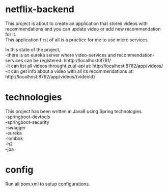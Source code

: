 # netflix-backend

This project is about to create an application that stores videos with recommendations and you can update video or add new recommendation for it.<br>
This application first of all is a practice for me to use micro services.<br>

In this state of the project,<br>
  -there is an eureka server where video-services and recommendation-services can be registered: hhttp://localhost:8761/ <br>
  -it can list all videos throught zuul-api at: http://localhost:8762/app/videos/ <br>
  -it can get info about a video with all its recommendations at: http://localhost:8762/app/videos/{videoId} <br>
  
# technologies

This project has been written in Java8 using Spring technologies.<br>
-springboot-devtools<br>
-springboot-security<br>
-swagger<br>
-eureka<br>
-lombok<br>
-h2<br>
-jpa<br>

# config

Run all pom.xml to setup configurations.
